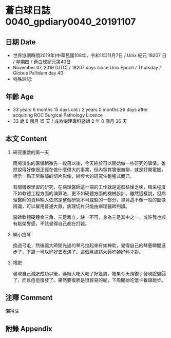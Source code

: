 # 蒼白球日誌0040_gpdiary0040_20191107 #

## 日期 Date ##

* 世界協調時間2019年(中華民國108年，令和1年)11月7日 / Unix 紀元 18207 日 / 星期四 / 蒼白球紀元第40日
* November 07, 2019 (UTC) / 18207 days since Unix Epoch / Thursday / Globus Pallidum day 40
* 特殊註記:

## 年齡 Age ##

* 33 years 6 months 15 days old / 2 years 0 months 26 days after acquiring ROC Surgical Pathology Licence
* 33 歲 6 個月 15 天 / 成為病理專科醫師 2 年 0 個月 26 天

## 本文 Content ##

1. 研究重啟的第一天

    兩場演出的籌備稍微告一段落以後，今天終於可以開始做一些研究的事情。雖然說得好像很正經在做什麼偉大的事業，但內容其實很無聊，就是打開電腦，標示一點正常腦部的切片影像，給興大的研究生跑程式而已。

    有關機器學習的研究，在病理醫師這一端的工作就是這麼枯燥乏味，精采程度不如軟體工程方面的演算法，更不如硬體方面的機械設計。雖然這樣說，但病理醫師的資料輸入依然是整個研究不可或缺的一部分，畢竟這不像一般的圖像辨識，可以雇用普通大眾，病理切片只能由病理醫師判讀。
    
    醫師軟體硬體金三角，三足鼎立，缺一不可，身為三足其中之一，或許我也該有點榮譽感，不該覺得自己都在打雜。

2. 練小提琴

    換過弓毛，然後讓大師開光過的琴弓拉起來有如神助，覺得自己的琴藝瞬間進步了，下周一可以好好去表演了。這個月該請大師吃頓好料才對。   

3. 增肥

    發現自己減肥成功以後，連續大吃大喝了好幾周，結果今天照鏡子發現臉變圓了，而且痘痘復發了。果然要復胖是很容易的呢，下周開始吃低卡餐跟跑步。

## 注釋 Comment ##

懶得注

## 附錄 Appendix ##

